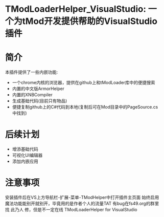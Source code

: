 # TModLoaderHelper_VisualStudio: 一个为tMod开发提供帮助的VisualStudio插件

# 简介
  本插件提供了一些内嵌功能: 
  * 一个chrome内核的浏览器，提供在github上和tModLoader库中的便捷搜索
  * 内置的中文版ArmorHelper
  * 内置的XNBCompiler
  * 生成基础代码(目前只有物品)
  * 便捷复制github上的C#代码到本地(复制后可在Mod目录中的PageSource.cs中找到)
  
# 后续计划
   * 增添基础代码
   * 可视化UI编辑器
   * 添加内嵌应用

# 注意事项
  安装插件后在VS上方导航栏-扩展-菜单-TModHelper中打开插件主页面
  始终启用魔法功能能别开就别开，毕竟用的是作者个人的流量TAT
  有bug在fs49.org的群里找 此乃人 修，但是不一定在线
TModLoaderHelper for VisualStudio
